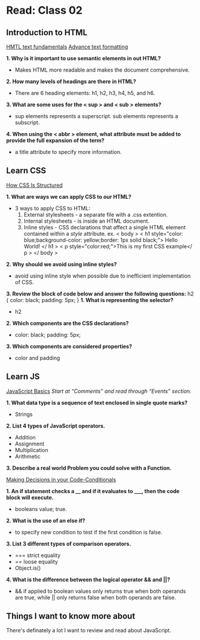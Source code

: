 # Read: Class 02

## Introduction to HTML

[HMTL text fundamentals](https://developer.mozilla.org/en-US/docs/Learn/HTML/Introduction_to_HTML/HTML_text_fundamentals)
[Advance text formatting](https://developer.mozilla.org/en-US/docs/Learn/HTML/Introduction_to_HTML/Advanced_text_formatting)

**1. Why is it important to use semantic elements in out HTML?**

- Makes HTML more readable and makes the document comprehensive.

**2. How many levels of headings are there in HTML?**

- There are 6 heading elements: h1, h2, h3, h4, h5, and h6. 

**3. What are some uses for the < sup > and < sub > elements?**

- sup elements represents a superscript. sub elements represents a subscript.

**4. When using the < abbr > element, what attribute must be added to provide the full expansion of the term?**

- a title attribute to specify more information.

## Learn CSS
[How CSS Is Structured](https://developer.mozilla.org/en-US/docs/Learn/CSS/First_steps/How_CSS_is_structured)

**1. What are ways we can apply CSS to our HTML?**

- 3 ways to apply CSS to HTML:
    1. External stylesheets - a separate file with a .css extention.
    2. Internal stylesheets - is inside an HTML document.
    3. Inline styles - CSS declarations that affect a single HTML element contained within a *style* attribute. ex.
        < body >
        < h1 style="color: blue;background-color: yellow;border: 1px solid black;">
        Hello World!
        </ h1 >
        < p style="color:red;">This is my first CSS example</ p >
        </ body >

**2. Why should we avoid using inline styles?**

- avoid using inline style when possible due to inefficient implementation of CSS.

**3. Review the block of code below and answer the following questions:**
   h2 {
     color: black;
     padding: 5px;
   }
**1. What is representing the selector?**

- h2

**2. Which components are the CSS declarations?**

- color: black;
  padding: 5px;

**3. Which components are considered properties?**

- color and padding

## Learn JS

[JavaScript Basics](https://developer.mozilla.org/en-US/docs/Learn/Getting_started_with_the_web/JavaScript_basics) *Start at “Comments” and read through “Events” section.*

**1. What data type is a sequence of text enclosed in single quote marks?**

- Strings

**2. List 4 types of JavaScript operators.**

- Addition
- Assignment
- Multiplication
- Arithmetic

**3. Describe a real world Problem you could solve with a Function.**

[Making Decisions in your Code-Conditionals](https://developer.mozilla.org/en-US/docs/Learn/JavaScript/Building_blocks/conditionals)

**1. An if statement checks a __ and if it evaluates to ___, then the code block will execute.**

- booleans value; true.

**2. What is the use of an else if?**

- to specify new condition to test if the first condition is false.

**3. List 3 different types of comparison operators.**

- === strict equality
- == loose equality
- Object.is()

**4. What is the difference between the logical operator && and ||?**

- && if applied to boolean values only returns true when both operands are true, while || only returns false when both operands are false.

## Things I want to know more about

There's definately a lot I want to review and read about JavaScript. 